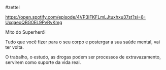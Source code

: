 #zettel 

https://open.spotify.com/episode/4VP3IFKFLmLJtuxhxu37st?si=8-UxqaeoQBG0EL9PvRvKmg

Mito do Superherói

Tudo que você fizer para o seu corpo e postergar a sua saúde mental, vai ter volta.

O trabalho, o estudo, as drogas podem ser processos de extravazamento, servirem como suporte da vida real.

